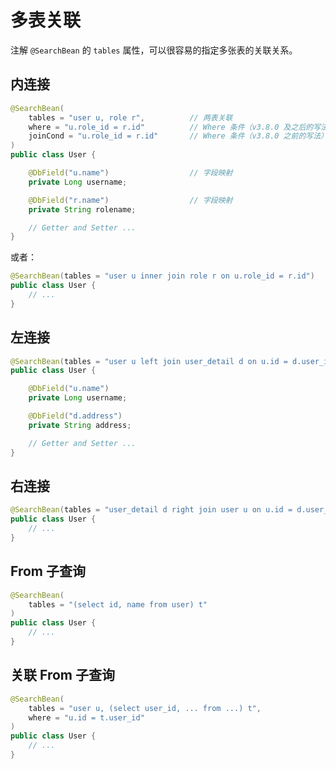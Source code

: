 # 多表关联

注解 `@SearchBean` 的 `tables` 属性，可以很容易的指定多张表的关联关系。

## 内连接

```java
@SearchBean(
    tables = "user u, role r",          // 两表关联
    where = "u.role_id = r.id"          // Where 条件（v3.8.0 及之后的写法）
    joinCond = "u.role_id = r.id"       // Where 条件（v3.8.0 之前的写法）
) 
public class User {

    @DbField("u.name")                  // 字段映射
    private Long username;

    @DbField("r.name")                  // 字段映射
    private String rolename;

    // Getter and Setter ...
}
```

或者：

```java
@SearchBean(tables = "user u inner join role r on u.role_id = r.id") 
public class User {
    // ...
}
```

## 左连接

```java
@SearchBean(tables = "user u left join user_detail d on u.id = d.user_id") 
public class User {

    @DbField("u.name")
    private Long username;

    @DbField("d.address")
    private String address;

    // Getter and Setter ...
}
```

## 右连接

```java
@SearchBean(tables = "user_detail d right join user u on u.id = d.user_id")
public class User {
    // ...
}
```

## From 子查询

```java
@SearchBean(
    tables = "(select id, name from user) t"
) 
public class User {
    // ...
}
```

## 关联 From 子查询

```java
@SearchBean(
    tables = "user u, (select user_id, ... from ...) t", 
    where = "u.id = t.user_id"
) 
public class User {
    // ...
}
```

